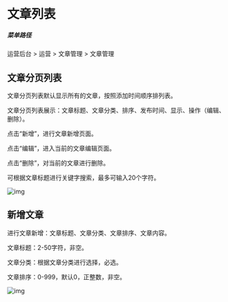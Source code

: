 # 文章列表

##### 菜单路径

运营后台 > 运营 > 文章管理 > 文章管理

## 文章分页列表

文章分页列表默认显示所有的文章，按照添加时间顺序排列表。

文章分页列表展示：文章标题、文章分类、排序、发布时间、显示、操作（编辑、删除）。

点击“新增”，进行文章新增页面。

点击“编辑”，进入当前的文章编辑页面。

点击“删除”，对当前的文章进行删除。

可根据文章标题进行关键字搜索，最多可输入20个字符。

![img](https://docs.sellwell.cn/help/images/%E6%96%87%E7%AB%A0%E7%AE%A1%E7%90%86.png)

## 新增文章

进行文章新增：文章标题、文章分类、文章排序、文章内容。

文章标题：2-50字符，非空。

文章分类：根据文章分类进行选择，必选。

文章排序：0-999，默认0，正整数，非空。

![img](https://docs.sellwell.cn/help/images/%E6%B7%BB%E5%8A%A0%E6%96%87%E7%AB%A0.png)